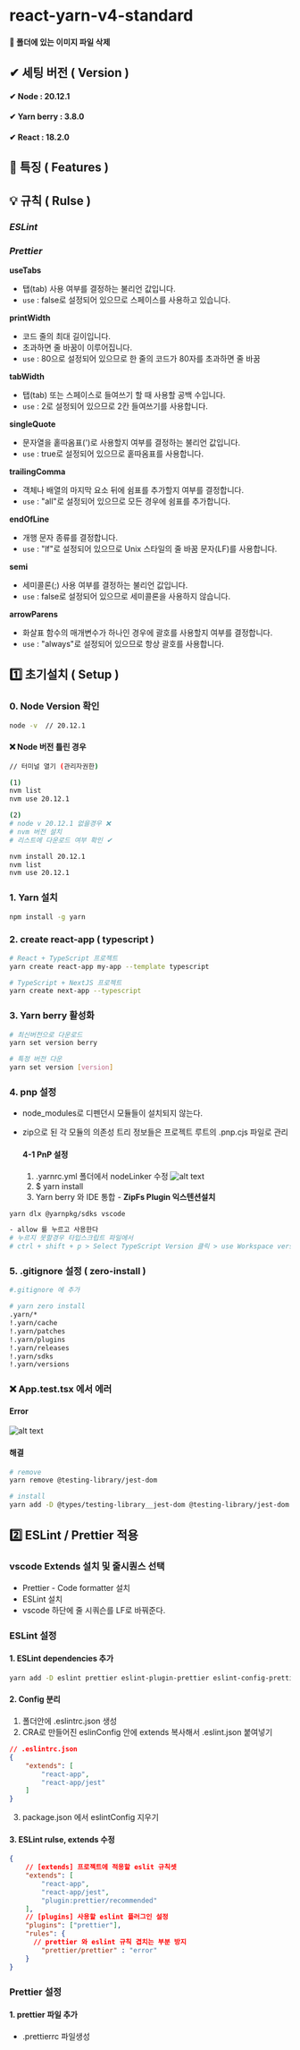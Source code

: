 # react-yarn-v4-standard
#### 🛒 폴더에 있는 이미지 파일 삭제

## ✔ 세팅 버전 ( Version )

#### ✔ **Node** : 20.12.1

#### ✔ **Yarn berry** : 3.8.0

#### ✔ **React** : 18.2.0

## 📖 특징 ( Features )


## 💡 규칙 ( Rulse )

### *ESLint*


### *Prettier*

**useTabs**
- 탭(tab) 사용 여부를 결정하는 불리언 값입니다. 
- `use` : false로 설정되어 있으므로 스페이스를 사용하고 있습니다.

**printWidth** 
- 코드 줄의 최대 길이입니다. 
- 초과하면 줄 바꿈이 이루어집니다.
- `use` : 80으로 설정되어 있으므로 한 줄의 코드가 80자를 초과하면 줄 바꿈

**tabWidth** 
- 탭(tab) 또는 스페이스로 들여쓰기 할 때 사용할 공백 수입니다. 
- `use` : 2로 설정되어 있으므로 2칸 들여쓰기를 사용합니다.

**singleQuote** 
- 문자열을 홑따옴표(')로 사용할지 여부를 결정하는 불리언 값입니다. 
- `use` : true로 설정되어 있으므로 홑따옴표를 사용합니다.

**trailingComma** 
- 객체나 배열의 마지막 요소 뒤에 쉼표를 추가할지 여부를 결정합니다. 
- `use` : "all"로 설정되어 있으므로 모든 경우에 쉼표를 추가합니다.

**endOfLine** 
- 개행 문자 종류를 결정합니다. 
- `use` : "lf"로 설정되어 있으므로 Unix 스타일의 줄 바꿈 문자(LF)를 사용합니다.

**semi**
- 세미콜론(;) 사용 여부를 결정하는 불리언 값입니다. 
- `use` : false로 설정되어 있으므로 세미콜론을 사용하지 않습니다.

**arrowParens**
- 화살표 함수의 매개변수가 하나인 경우에 괄호를 사용할지 여부를 결정합니다. 
- `use` : "always"로 설정되어 있으므로 항상 괄호를 사용합니다.


## 1️⃣ 초기설치 ( Setup )

### 0. Node Version 확인

```bash
node -v  // 20.12.1
```

#### ❌ Node 버전 틀린 경우

```bash
// 터미널 열기 (관리자권한)

(1)
nvm list
nvm use 20.12.1

(2)
# node v 20.12.1 없을경우 ❌
# nvm 버전 설치
# 리스트에 다운로드 여부 확인 ✔

nvm install 20.12.1
nvm list
nvm use 20.12.1
```

### 1. Yarn 설치

```bash
npm install -g yarn
```

### 2. create react-app ( typescript )

```bash
# React + TypeScript 프로젝트
yarn create react-app my-app --template typescript

# TypeScript + NextJS 프로젝트
yarn create next-app --typescript
```

### 3. Yarn berry 활성화

```bash
# 최신버전으로 다운로드
yarn set version berry

# 특정 버전 다운
yarn set version [version]
```

### 4. pnp 설정

- node_modules로 디펜던시 모듈들이 설치되지 않는다.
- zip으로 된 각 모듈의 의존성 트리 정보들은 프로젝트 루트의 .pnp.cjs 파일로 관리

  #### 4-1 PnP 설정

  1. .yarnrc.yml 폴더에서 nodeLinker 수정
     ![alt text](image.png)
  2. $ yarn install
  3. Yarn berry 와 IDE 통합 - **ZipFs Plugin 익스텐션설치**

```bash
yarn dlx @yarnpkg/sdks vscode

- allow 를 누르고 사용한다
# 누르지 못할경우 타입스크립트 파일에서
# ctrl + shift + p > Select TypeScript Version 클릭 > use Workspace version 클릭
```

### 5. .gitignore 설정 ( zero-install )

```bash
#.gitignore 에 추가

# yarn zero install
.yarn/*
!.yarn/cache
!.yarn/patches
!.yarn/plugins
!.yarn/releases
!.yarn/sdks
!.yarn/versions
```

### ❌ App.test.tsx 에서 에러

#### Error

![alt text](image-1.png)

#### 해결

```bash
# remove
yarn remove @testing-library/jest-dom

# install
yarn add -D @types/testing-library__jest-dom @testing-library/jest-dom
```

## 2️⃣ ESLint / Prettier 적용
### vscode Extends 설치 및 줄시퀀스 선택
- Prettier - Code formatter 설치 
- ESLint 설치
- vscode 하단에 줄 시쿼슨를 LF로 바꿔준다.

### ESLint 설정 

#### 1. ESLint dependencies 추가 
```bash
yarn add -D eslint prettier eslint-plugin-prettier eslint-config-prettier eslint-plugin-react eslint-config-react-app
```

#### 2. Config 분리 

1. 폴더안에 .eslintrc.json 생성
2. CRA로 만들어진 eslinConfig 안에 extends 복사해서 .eslint.json 붙여넣기

```json
// .eslintrc.json
{
    "extends": [
        "react-app",
        "react-app/jest"
    ]
}
```

3. package.json 에서 eslintConfig 지우기

#### 3. ESLint rulse, extends 수정 
```json
{
    // [extends] 프로젝트에 적용할 eslit 규칙셋
    "extends": [
        "react-app",
        "react-app/jest",
        "plugin:prettier/recommended"
    ],
    // [plugins] 사용할 eslint 플러그인 설정
    "plugins": ["prettier"],
    "rules": {
      // prettier 와 eslint 규칙 겹치는 부분 방지
        "prettier/prettier" : "error"
    }
}
```

### Prettier 설정 
#### 1. prettier 파일 추가 
- .prettierrc 파일생성

